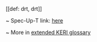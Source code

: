 [[def: drt, drt]]

~ Spec-Up-T link: <a href='https://weboftrust.github.io/WOT-terms/docs/glossary/drt'>here</a>

~ More in <a href="https://weboftrust.github.io/WOT-terms/docs/glossary/drt">extended KERI glossary</a>
